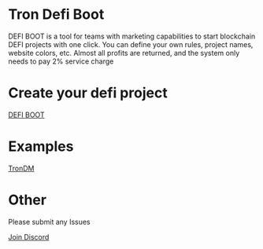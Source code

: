 # Tron Defi Boot

DEFI BOOT is a tool for teams with marketing capabilities to start blockchain DEFI projects with one click. You can define your own rules, project names, website colors, etc. Almost all profits are returned, and the system only needs to pay 2% service charge

# Create your defi project

 [DEFI BOOT](https://boot.trs.so)

# Examples

[TronDM](https://trs.so?name=TronDM)

# Other

Please submit any Issues

[Join Discord](https://discord.gg/VvuQ2hb)
